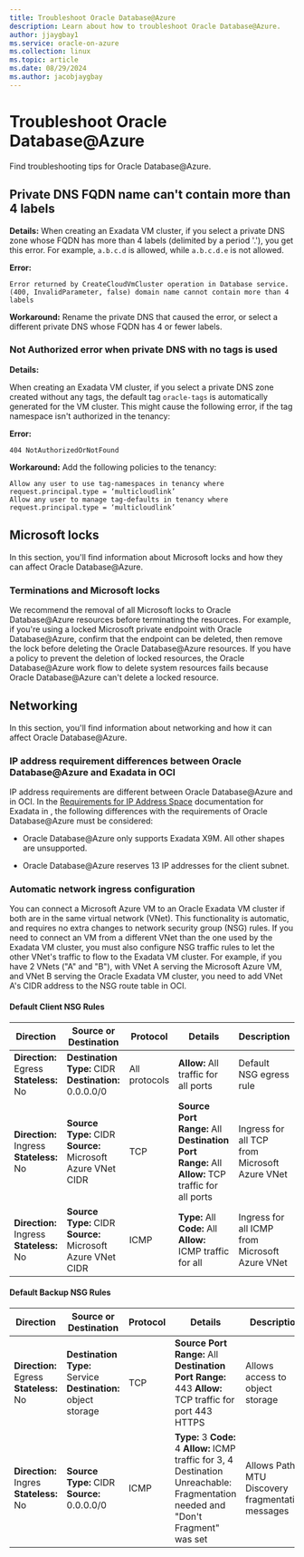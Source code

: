 ```yaml
---
title: Troubleshoot Oracle Database@Azure
description: Learn about how to troubleshoot Oracle Database@Azure.
author: jjaygbay1
ms.service: oracle-on-azure
ms.collection: linux
ms.topic: article
ms.date: 08/29/2024
ms.author: jacobjaygbay
---
```


# Troubleshoot Oracle Database@Azure
Find troubleshooting tips for Oracle Database@Azure.

## Private DNS FQDN name can't contain more than 4 labels 

**Details:** When creating an Exadata VM cluster, if you select a private DNS zone whose FQDN has more than 4 labels (delimited by a period '.'), you get this error. For example, `a.b.c.d` is allowed, while `a.b.c.d.e` is not allowed.

**Error:**

```
Error returned by CreateCloudVmCluster operation in Database service. (400, InvalidParameter, false) domain name cannot contain more than 4 labels
```

**Workaround:** Rename the private DNS that caused the error, or select a different private DNS whose FQDN has 4 or fewer labels.

### Not Authorized error when private DNS with no tags is used 

**Details:**

When creating an Exadata VM cluster, if you select a private DNS zone created without any tags, the default  tag `oracle-tags` is automatically generated for the VM cluster. This might cause the following error, if the tag namespace isn't authorized in the  tenancy:

**Error:**

```
404 NotAuthorizedOrNotFound
```

**Workaround:** Add the following policies to the  tenancy:

```
Allow any user to use tag-namespaces in tenancy where request.principal.type = ‘multicloudlink’
Allow any user to manage tag-defaults in tenancy where request.principal.type = ‘multicloudlink’
```

## Microsoft  locks 
In this section, you'll find information about Microsoft  locks and how they can affect Oracle Database@Azure.
### Terminations and Microsoft  locks 

We recommend the removal of all Microsoft  locks to Oracle Database@Azure resources before terminating the resources. For example, if you're using a locked Microsoft  private endpoint with Oracle Database@Azure, confirm that the endpoint can be deleted, then remove the lock before deleting the Oracle Database@Azure resources. If you have a policy to prevent the deletion of locked resources, the Oracle Database@Azure work flow to delete system resources fails because Oracle Database@Azure can't delete a locked resource.

## Networking 
In this section, you'll find information about networking and how it can affect Oracle Database@Azure.
### IP address requirement differences between Oracle Database@Azure and Exadata in  OCI

IP address requirements are different between Oracle Database@Azure and  in OCI. In the [Requirements for IP Address Space](https://docs.oracle.com/iaas/exadatacloud/doc/ecs-network-setup.html#ECSCM-GUID-D5C577A1-BC11-470F-8A91-77609BBEF1EA) documentation for Exadata in , the following differences with the requirements of Oracle Database@Azure must be considered:

-   Oracle Database@Azure only supports Exadata X9M. All other shapes are unsupported.

-   Oracle Database@Azure reserves 13 IP addresses for the client subnet.


### Automatic network ingress configuration 

You can connect a Microsoft Azure VM to an Oracle Exadata VM cluster if both are in the same virtual network (VNet). This functionality is automatic, and requires no extra changes to network security group (NSG) rules. If you need to connect an  VM from a different VNet than the one used by the Exadata VM cluster, you must also configure NSG traffic rules to let the other VNet's traffic to flow to the Exadata VM cluster. For example, if you have 2 VNets ("A" and "B"), with VNet A serving the Microsoft Azure VM, and VNet B serving the Oracle Exadata VM cluster, you need to add VNet A's CIDR address to the NSG route table in OCI.

#### Default Client NSG Rules

|Direction|Source or Destination|Protocol|Details|Description|
|-----------|-----------------------|----------|---------|-------------|
| **Direction:** Egress **Stateless:** No | **Destination Type:** CIDR **Destination:** 0.0.0.0/0 | All protocols | **Allow:** All traffic for all ports | Default NSG egress rule |
| **Direction:** Ingress **Stateless:** No | **Source Type:** CIDR **Source:** Microsoft Azure VNet CIDR | TCP | **Source Port Range:** All **Destination Port Range:** All **Allow:** TCP traffic for all ports | Ingress for all TCP from Microsoft Azure VNet |
| **Direction:** Ingress **Stateless:** No | **Source Type:** CIDR **Source:** Microsoft Azure VNet CIDR | ICMP | **Type:** All **Code:** All **Allow:** ICMP traffic for all | Ingress for all ICMP from Microsoft Azure VNet |



#### Default Backup NSG Rules

|Direction|Source or Destination|Protocol|Details|Description|
|---------|---------------------|--------|-------|-----------|
|**Direction:** Egress **Stateless:** No |**Destination Type:** Service **Destination:**   object storage|TCP|**Source Port Range:** All **Destination Port Range:** 443 **Allow:** TCP traffic for port 443 HTTPS|Allows access to object storage| 
|**Direction:** Ingres **Stateless:** No|**Source Type:** CIDR **Source:** 0.0.0.0/0 |ICMP|  **Type:** 3 **Code:** 4 **Allow:** ICMP traffic for 3, 4 Destination Unreachable: Fragmentation needed and "Don't Fragment" was set |Allows Path MTU Discovery fragmentation messages|
